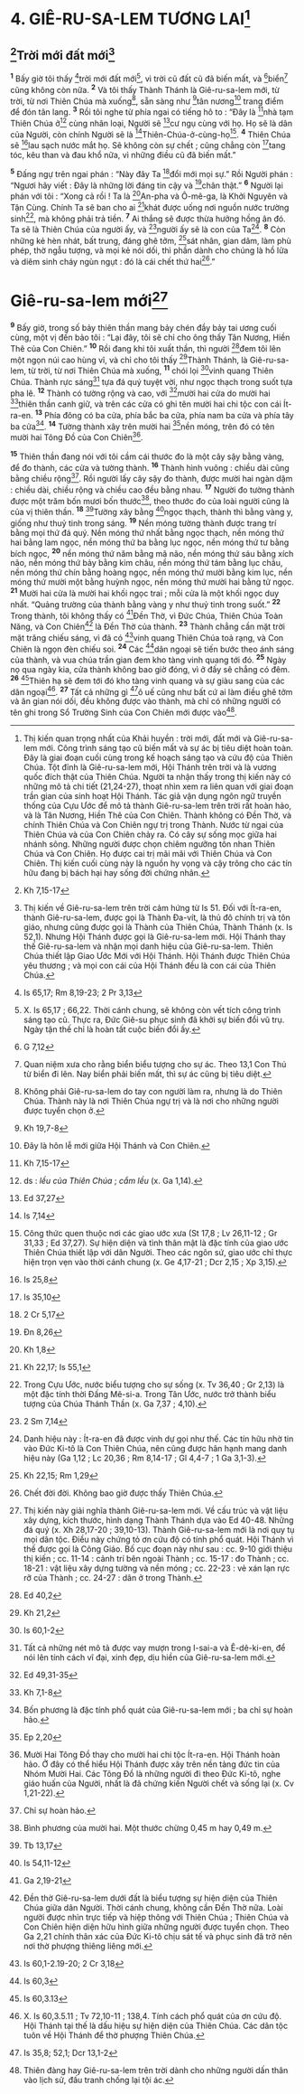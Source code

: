 # 4. GIÊ-RU-SA-LEM TƯƠNG LAI[^1]
## [^1*]Trời mới đất mới[^2]
<sup><b>1</b></sup> Bấy giờ tôi thấy [^2*]trời mới đất mới[^3], vì trời cũ đất cũ đã biến mất, và [^3*]biển[^4] cũng không còn nữa. <sup><b>2</b></sup> Và tôi thấy Thành Thánh là Giê-ru-sa-lem mới, từ trời, từ nơi Thiên Chúa mà xuống[^5], sẵn sàng như [^4*]tân nương[^6] trang điểm để đón tân lang. <sup><b>3</b></sup> Rồi tôi nghe từ phía ngai có tiếng hô to : “Đây là [^5*]nhà tạm Thiên Chúa ở[^7] cùng nhân loại, Người sẽ [^6*]cư ngụ cùng với họ. Họ sẽ là dân của Người, còn chính Người sẽ là [^7*]Thiên-Chúa-ở-cùng-họ[^8]. <sup><b>4</b></sup> Thiên Chúa sẽ [^8*]lau sạch nước mắt họ. Sẽ không còn sự chết ; cũng chẳng còn [^9*]tang tóc, kêu than và đau khổ nữa, vì những điều cũ đã biến mất.”

<sup><b>5</b></sup> Đấng ngự trên ngai phán : “Này đây Ta [^10*]đổi mới mọi sự.” Rồi Người phán : “Ngươi hãy viết : Đây là những lời đáng tin cậy và [^11*]chân thật.” <sup><b>6</b></sup> Người lại phán với tôi : “Xong cả rồi ! Ta là [^12*]An-pha và Ô-mê-ga, là Khởi Nguyên và Tận Cùng. Chính Ta sẽ ban cho ai [^13*]khát được uống nơi nguồn nước trường sinh[^9], mà không phải trả tiền. <sup><b>7</b></sup> Ai thắng sẽ được thừa hưởng hồng ân đó. Ta sẽ là Thiên Chúa của người ấy, và [^14*]người ấy sẽ là con của Ta[^10]. <sup><b>8</b></sup> Còn những kẻ hèn nhát, bất trung, đáng ghê tởm, [^15*]sát nhân, gian dâm, làm phù phép, thờ ngẫu tượng, và mọi kẻ nói dối, thì phần dành cho chúng là hồ lửa và diêm sinh cháy ngùn ngụt : đó là cái chết thứ hai[^11].”

# Giê-ru-sa-lem mới[^12]
<sup><b>9</b></sup> Bấy giờ, trong số bảy thiên thần mang bảy chén đầy bảy tai ương cuối cùng, một vị đến bảo tôi : “Lại đây, tôi sẽ chỉ cho ông thấy Tân Nương, Hiền Thê của Con Chiên.” <sup><b>10</b></sup> Rồi đang khi tôi xuất thần, thì người [^16*]đem tôi lên một ngọn núi cao hùng vĩ, và chỉ cho tôi thấy [^17*]Thành Thánh, là Giê-ru-sa-lem, từ trời, từ nơi Thiên Chúa mà xuống, <sup><b>11</b></sup> chói lọi [^18*]vinh quang Thiên Chúa. Thành rực sáng[^13] tựa đá quý tuyệt vời, như ngọc thạch trong suốt tựa pha lê. <sup><b>12</b></sup> Thành có tường rộng và cao, với [^19*]mười hai cửa do mười hai [^20*]thiên thần canh giữ, và trên các cửa có ghi tên mười hai chi tộc con cái Ít-ra-en. <sup><b>13</b></sup> Phía đông có ba cửa, phía bắc ba cửa, phía nam ba cửa và phía tây ba cửa[^14]. <sup><b>14</b></sup> Tường thành xây trên mười hai [^21*]nền móng, trên đó có tên mười hai Tông Đồ của Con Chiên[^15].

<sup><b>15</b></sup> Thiên thần đang nói với tôi cầm cái thước đo là một cây sậy bằng vàng, để đo thành, các cửa và tường thành. <sup><b>16</b></sup> Thành hình vuông : chiều dài cũng bằng chiều rộng[^16]. Rồi người lấy cây sậy đo thành, được mười hai ngàn dặm : chiều dài, chiều rộng và chiều cao đều bằng nhau. <sup><b>17</b></sup> Người đo tường thành được một trăm bốn mươi bốn thước[^17], theo thước đo của loài người cũng là của vị thiên thần. <sup><b>18</b></sup> [^22*]Tường xây bằng [^23*]ngọc thạch, thành thì bằng vàng y, giống như thuỷ tinh trong sáng. <sup><b>19</b></sup> Nền móng tường thành được trang trí bằng mọi thứ đá quý. Nền móng thứ nhất bằng ngọc thạch, nền móng thứ hai bằng lam ngọc, nền móng thứ ba bằng lục ngọc, nền móng thứ tư bằng bích ngọc, <sup><b>20</b></sup> nền móng thứ năm bằng mã não, nền móng thứ sáu bằng xích não, nền móng thứ bảy bằng kim châu, nền móng thứ tám bằng lục châu, nền móng thứ chín bằng hoàng ngọc, nền móng thứ mười bằng kim lục, nền móng thứ mười một bằng huỳnh ngọc, nền móng thứ mười hai bằng tử ngọc. <sup><b>21</b></sup> Mười hai cửa là mười hai khối ngọc trai ; mỗi cửa là một khối ngọc duy nhất. “Quảng trường của thành bằng vàng y như thuỷ tinh trong suốt.” <sup><b>22</b></sup> Trong thành, tôi không thấy có [^24*]Đền Thờ, vì Đức Chúa, Thiên Chúa Toàn Năng, và Con Chiên[^18] là Đền Thờ của thành. <sup><b>23</b></sup> Thành chẳng cần mặt trời mặt trăng chiếu sáng, vì đã có [^25*]vinh quang Thiên Chúa toả rạng, và Con Chiên là ngọn đèn chiếu soi. <sup><b>24</b></sup> Các [^26*]dân ngoại sẽ tiến bước theo ánh sáng của thành, và vua chúa trần gian đem kho tàng vinh quang tới đó. <sup><b>25</b></sup> Ngày nọ qua ngày kia, cửa thành không bao giờ đóng, vì ở đấy sẽ chẳng có đêm. <sup><b>26</b></sup> [^27*]Thiên hạ sẽ đem tới đó kho tàng vinh quang và sự giàu sang của các dân ngoại[^19]. <sup><b>27</b></sup> Tất cả những gì [^28*]ô uế cũng như bất cứ ai làm điều ghê tởm và ăn gian nói dối, đều không được vào thành, mà chỉ có những người có tên ghi trong Sổ Trường Sinh của Con Chiên mới được vào[^20].

[^1]: Thị kiến quan trọng nhất của Khải huyền : trời mới, đất mới và Giê-ru-sa-lem mới. Công trình sáng tạo cũ biến mất và sự ác bị tiêu diệt hoàn toàn. Đây là giai đoạn cuối cùng trong kế hoạch sáng tạo và cứu độ của Thiên Chúa. Tột đỉnh là Giê-ru-sa-lem mới, Hội Thánh trên trời và là vương quốc đích thật của Thiên Chúa. Người ta nhận thấy trong thị kiến này có những mô tả chi tiết (21,24-27), thoạt nhìn xem ra liên quan với giai đoạn trần gian của sinh hoạt Hội Thánh. Tác giả vận dụng ngôn ngữ truyền thống của Cựu Ước để mô tả thành Giê-ru-sa-lem trên trời rất hoàn hảo, và là Tân Nương, Hiền Thê của Con Chiên. Thành không có Đền Thờ, và chính Thiên Chúa và Con Chiên ngự trị trong Thành. Nước từ ngai của Thiên Chúa và của Con Chiên chảy ra. Có cây sự sống mọc giữa hai nhánh sông. Những người được chọn chiêm ngưỡng tôn nhan Thiên Chúa và Con Chiên. Họ được cai trị mãi mãi với Thiên Chúa và Con Chiên. Thị kiến cuối cùng này là nguồn hy vọng và cậy trông cho các tín hữu đang bị bách hại hay sống đời chứng nhân.
[^2]: Thị kiến về Giê-ru-sa-lem trên trời cảm hứng từ Is 51. Đối với Ít-ra-en, thành Giê-ru-sa-lem, được gọi là Thành Đa-vít, là thủ đô chính trị và tôn giáo, nhưng cũng được gọi là Thành của Thiên Chúa, Thành Thánh (x. Is 52,1). Nhưng Hội Thánh được gọi là Giê-ru-sa-lem mới. Hội Thánh thay thế Giê-ru-sa-lem và nhận mọi danh hiệu của Giê-ru-sa-lem. Thiên Chúa thiết lập Giao Ước Mới với Hội Thánh. Hội Thánh được Thiên Chúa yêu thương ; và mọi con cái của Hội Thánh đều là con cái của Thiên Chúa.
[^3]: X. Is 65,17 ; 66,22. Thời cánh chung, sẽ không còn vết tích công trình sáng tạo cũ. Thực ra, Đức Giê-su phục sinh đã khởi sự biến đổi vũ trụ. Ngày tận thế chỉ là hoàn tất cuộc biến đổi ấy.
[^4]: Quan niệm xưa cho rằng biển biểu tượng cho sự ác. Theo 13,1 Con Thú từ biển đi lên. Nay biển phải biến mất, thì sự ác cũng bị tiêu diệt.
[^5]: Không phải Giê-ru-sa-lem do tay con người làm ra, nhưng là do Thiên Chúa. Thành này là nơi Thiên Chúa ngự trị và là nơi cho những người được tuyển chọn ở.
[^6]: Đây là hôn lễ mới giữa Hội Thánh và Con Chiên.
[^7]: ds : <i>lều của Thiên Chúa</i> ; <i>cắm lều</i> (x. Ga 1,14).
[^8]: Công thức quen thuộc nơi các giao ước xưa (St 17,8 ; Lv 26,11-12 ; Gr 31,33 ; Ed 37,27). Sự hiện diện và tình thân mật là đặc tính của giao ước Thiên Chúa thiết lập với dân Người. Theo các ngôn sứ, giao ước chỉ thực hiện trọn vẹn vào thời cánh chung (x. Ge 4,17-21 ; Dcr 2,15 ; Xp 3,15).
[^9]: Trong Cựu Ước, nước biểu tượng cho sự sống (x. Tv 36,40 ; Gr 2,13) là một đặc tính thời Đấng Mê-si-a. Trong Tân Ước, nước trở thành biểu tượng của Chúa Thánh Thần (x. Ga 7,37 ; 4,10).
[^10]: Danh hiệu này : Ít-ra-en đã được vinh dự gọi như thế. Các tín hữu nhờ tin vào Đức Ki-tô là Con Thiên Chúa, nên cũng được hân hạnh mang danh hiệu này (Ga 1,12 ; Lc 20,36 ; Rm 8,14-17 ; Gl 4,4-7 ; 1 Ga 3,1-3).
[^11]: Chết đời đời. Không bao giờ được thấy Thiên Chúa.
[^12]: Thị kiến này giải nghĩa thành Giê-ru-sa-lem mới. Về cấu trúc và vật liệu xây dựng, kích thước, hình dạng Thành Thánh dựa vào Ed 40-48. Những đá quý (x. Xh 28,17-20 ; 39,10-13). Thành Giê-ru-sa-lem mới là nơi quy tụ mọi dân tộc. Điều này chứng tỏ ơn cứu độ có tính phổ quát. Hội Thánh vì thế được gọi là Công Giáo. Bố cục đoạn này như sau : cc. 9-10 giới thiệu thị kiến ; cc. 11-14 : cảnh trí bên ngoài Thành ; cc. 15-17 : đo Thành ; cc. 18-21 : vật liệu xây dựng tường và nền móng ; cc. 22-23 : vẻ xán lạn rực rỡ của Thành ; cc. 24-27 : dân ở trong Thành.
[^13]: Tất cả những nét mô tả được vay mượn trong I-sai-a và Ê-dê-ki-en, để nói lên tính cách vĩ đại, xinh đẹp, dịu hiền của Giê-ru-sa-lem mới.
[^14]: Bốn phương là đặc tính phổ quát của Giê-ru-sa-lem mới ; ba chỉ sự hoàn hảo.
[^15]: Mười Hai Tông Đồ thay cho mười hai chi tộc Ít-ra-en. Hội Thánh hoàn hảo. Ở đây có thể hiểu Hội Thánh được xây trên nền tảng đức tin của Nhóm Mười Hai. Các Tông Đồ là những người đi theo Đức Ki-tô, nghe giáo huấn của Người, nhất là đã chứng kiến Người chết và sống lại (x. Cv 1,21-22).
[^16]: Chỉ sự hoàn hảo.
[^17]: Bình phương của mười hai. Một thước chừng 0,45 m hay 0,49 m.
[^18]: Đền thờ Giê-ru-sa-lem dưới đất là biểu tượng sự hiện diện của Thiên Chúa giữa dân Người. Thời cánh chung, không cần Đền Thờ nữa. Loài người được nhìn trực tiếp và hiệp thông với Thiên Chúa ; Thiên Chúa và Con Chiên hiện diện hữu hình giữa những người được tuyển chọn. Theo Ga 2,21 chính thân xác của Đức Ki-tô chịu sát tế và phục sinh đã trở nên nơi thờ phượng thiêng liêng mới.
[^19]: X. Is 60,3.5.11 ; Tv 72,10-11 ; 138,4. Tính cách phổ quát của ơn cứu độ. Hội Thánh tại thế là dấu hiệu sự hiện diện của Thiên Chúa. Các dân tộc tuôn về Hội Thánh để thờ phượng Thiên Chúa.
[^20]: Thiên đàng hay Giê-ru-sa-lem trên trời dành cho những người dấn thân vào lịch sử, đấu tranh chống lại tội ác.
[^1*]: Kh 7,15-17
[^2*]: Is 65,17; Rm 8,19-23; 2 Pr 3,13
[^3*]: G 7,12
[^4*]: Kh 19,7-8
[^5*]: Kh 7,15-17
[^6*]: Ed 37,27
[^7*]: Is 7,14
[^8*]: Is 25,8
[^9*]: Is 35,10
[^10*]: 2 Cr 5,17
[^11*]: Đn 8,26
[^12*]: Kh 1,8
[^13*]: Kh 22,17; Is 55,1
[^14*]: 2 Sm 7,14
[^15*]: Kh 22,15; Rm 1,29
[^16*]: Ed 40,2
[^17*]: Kh 21,2
[^18*]: Is 60,1-2
[^19*]: Ed 49,31-35
[^20*]: Kh 7,1-8
[^21*]: Ep 2,20
[^22*]: Tb 13,17
[^23*]: Is 54,11-12
[^24*]: Ga 2,19-21
[^25*]: Is 60,1-2.19-20; 2 Cr 3,18
[^26*]: Is 60,3
[^27*]: Is 60,3.13
[^28*]: Is 35,8; 52,1; Dcr 13,1-2
